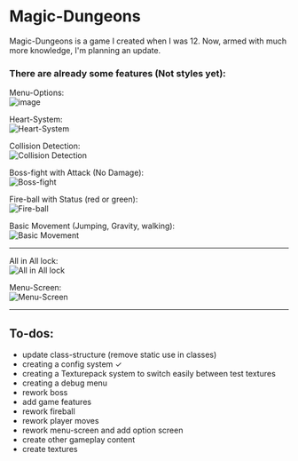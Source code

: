 # Magic-Dungeons

Magic-Dungeons is a game I created when I was 12. Now, armed with much more knowledge, I'm planning an update.

### There are already some features (Not styles yet):

Menu-Options: <br>
![image](https://github.com/FerdiStro/Magic-Dungeons/assets/94618749/c24961ae-c99b-4d3b-a553-0e89e1c16002)<br>

Heart-System: <br>
![Heart-System](https://github.com/FerdiStro/Magic-Dungeons/assets/94618749/9c66083b-1a99-4f14-aaa9-546a2ce68076) <br>

Collision Detection: <br>
![Collision Detection](https://github.com/FerdiStro/Magic-Dungeons/assets/94618749/15757a2b-afcc-4829-94a8-d98c55a83578) <br>

Boss-fight with Attack (No Damage): <br>
![Boss-fight](https://github.com/FerdiStro/Magic-Dungeons/assets/94618749/6e87b4e1-698c-4caa-8014-7fe3ae9ab17c) <br>

Fire-ball with Status (red or green): <br>
![Fire-ball](https://github.com/FerdiStro/Magic-Dungeons/assets/94618749/d3ede926-d99d-484e-b74d-66e757590a36) <br>

Basic Movement (Jumping, Gravity, walking): <br>
![Basic Movement](https://github.com/FerdiStro/Magic-Dungeons/assets/94618749/19a5e7d8-a7a6-46bf-98d6-abd0aae23d58) <br>

--- 

All in All lock: <br>
![All in All lock](https://github.com/FerdiStro/Magic-Dungeons/assets/94618749/62a7a972-3e5a-41bb-9f4e-e0f24bca64dc) <br>

Menu-Screen: <br>
![Menu-Screen](https://github.com/FerdiStro/Magic-Dungeons/assets/94618749/1dbb26aa-3156-431f-857a-3650d498fcd7) <br>

--- 

## To-dos: 

- update class-structure (remove static use in classes)
- creating a config system ✓
- creating a Texturepack system to switch easily between test textures
- creating a debug menu
- rework boss
- add game features
- rework fireball
- rework player moves
- rework menu-screen and add option screen
- create other gameplay content
- create textures
